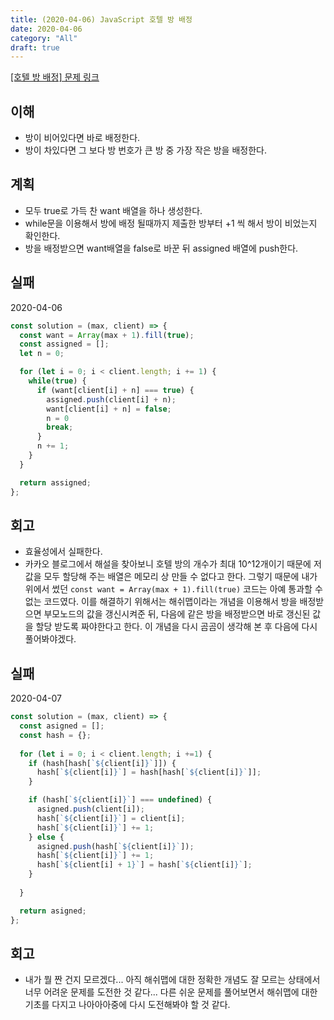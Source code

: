 ```yaml
---
title: (2020-04-06) JavaScript 호텔 방 배정
date: 2020-04-06
category: "All"
draft: true
---
```


[[호텔 방 배정] 문제 링크](https://programmers.co.kr/learn/courses/30/lessons/64063)

## 이해

- 방이 비어있다면 바로 배정한다.
- 방이 차있다면 그 보다 방 번호가 큰 방 중 가장 작은 방을 배정한다.

## 계획

- 모두 true로 가득 찬 want 배열을 하나 생성한다.
- while문을 이용해서 방에 배정 될때까지 제출한 방부터 +1 씩 해서 방이 비었는지 확인한다.
- 방을 배정받으면 want배열을 false로 바꾼 뒤 assigned 배열에 push한다.

## 실패

2020-04-06

```javascript
const solution = (max, client) => {
  const want = Array(max + 1).fill(true);
  const assigned = [];
  let n = 0;

  for (let i = 0; i < client.length; i += 1) {
    while(true) {
      if (want[client[i] + n] === true) {
        assigned.push(client[i] + n);
        want[client[i] + n] = false;
        n = 0
        break;
      }
      n += 1;
    }
  }

  return assigned;
};
```

## 회고

- 효율성에서 실패한다.
- 카카오 블로그에서 해설을 찾아보니 호텔 방의 개수가 최대 10^12개이기 때문에 저 값을 모두 할당해 주는 배열은 메모리 상 만들 수 없다고 한다. 그렇기 때문에 내가 위에서 썼던 `const want = Array(max + 1).fill(true)` 코드는 아예 통과할 수 없는 코드였다. 이를 해결하기 위해서는 해쉬맵이라는 개념을 이용해서 방을 배정받으면 부모노드의 값을 갱신시켜준 뒤, 다음에 같은 방을 배정받으면 바로 갱신된 값을 할당 받도록 짜야한다고 한다. 이 개념을 다시 곰곰이 생각해 본 후 다음에 다시 풀어봐야겠다.

## 실패

2020-04-07

```javascript
const solution = (max, client) => {
  const asigned = [];
  const hash = {};
  
  for (let i = 0; i < client.length; i +=1) {
    if (hash[hash[`${client[i]}`]]) {
      hash[`${client[i]}`] = hash[hash[`${client[i]}`]];
    }

    if (hash[`${client[i]}`] === undefined) {
      asigned.push(client[i]);
      hash[`${client[i]}`] = client[i];
      hash[`${client[i]}`] += 1;
    } else {
      asigned.push(hash[`${client[i]}`]);
      hash[`${client[i]}`] += 1;
      hash[`${client[i] + 1}`] = hash[`${client[i]}`];
    }
  
  }

  return asigned;
};
```

## 회고

- 내가 뭘 짠 건지 모르겠다... 아직 해쉬맵에 대한 정확한 개념도 잘 모르는 상태에서 너무 어려운 문제를 도전한 것 같다... 다른 쉬운 문제를 풀어보면서 해쉬맵에 대한 기초를 다지고 나아아아중에 다시 도전해봐야 할 것 같다.
